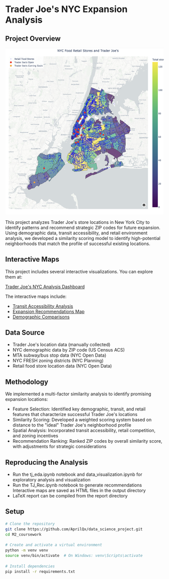 # Trader Joe's NYC Expansion Analysis

## Project Overview
![Trader Joe's NYC Map](output/TJ.png)

This project analyzes Trader Joe's store locations in New York City to identify patterns and recommend strategic ZIP codes for future expansion. Using demographic data, transit accessibility, and retail environment analysis, we developed a similarity scoring model to identify high-potential neighborhoods that match the profile of successful existing locations.
## Interactive Maps

This project includes several interactive visualizations. You can explore them at:

[Trader Joe's NYC Analysis Dashboard](https://aprilqx.github.io/trader-joes/)

The interactive maps include:
- [Transit Accessibility Analysis](https://aprilqx.github.io/trader-joes/nyc_food_retail_map_population_density.html)
- [Expansion Recommendations Map](https://aprilqx.github.io/trader-joes/trader_joes_recommendations.html)
- [Demographic Comparisons](https://aprilqx.github.io/trader-joes/maps/education_map.html)

## Data Source

* Trader Joe's location data (manually collected)
* NYC demographic data by ZIP code (US Census ACS)
* MTA subway/bus stop data (NYC Open Data)
* NYC FRESH zoning districts (NYC Planning)
* Retail food store location data (NYC Open Data)

## Methodology
We implemented a multi-factor similarity analysis to identify promising expansion locations:

* Feature Selection: Identified key demographic, transit, and retail features that characterize successful Trader Joe's locations
* Similarity Scoring: Developed a weighted scoring system based on distance to the "ideal" Trader Joe's neighborhood profile
* Spatial Analysis: Incorporated transit accessibility, retail competition, and zoning incentives
* Recommendation Ranking: Ranked ZIP codes by overall similarity score, with adjustments for strategic considerations

##  Reproducing the Analysis
* Run the tj_eda.ipynb notebook and data_visualization.ipynb for exploratory analysis and visualization
* Run the TJ_Rec.ipynb notebook to generate recommendations
Interactive maps are saved as HTML files in the output directory
* LaTeX report can be compiled from the report directory


## Setup

```bash
# Clone the repository
git clone https://github.com/AprilQx/data_science_project.git
cd M2_coursework

# Create and activate a virtual environment
python -m venv venv
source venv/bin/activate  # On Windows: venv\Scripts\activate

# Install dependencies
pip install -r requirements.txt
```